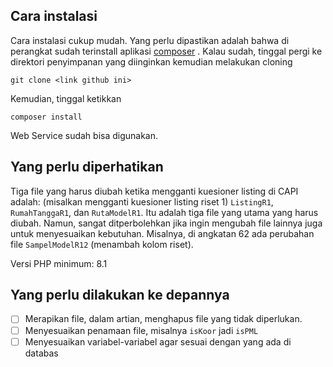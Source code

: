 ## Cara instalasi
Cara instalasi cukup mudah. Yang perlu dipastikan adalah bahwa di perangkat sudah terinstall aplikasi [composer](https://getcomposer.org/download/) . Kalau sudah, tinggal pergi ke direktori penyimpanan yang diinginkan kemudian melakukan cloning
```
git clone <link github ini>
```
Kemudian, tinggal ketikkan
```
composer install
```
Web Service sudah bisa digunakan.

## Yang perlu diperhatikan
Tiga file yang harus diubah ketika mengganti kuesioner listing di CAPI adalah: (misalkan mengganti kuesioner listing riset 1) `ListingR1`, `RumahTanggaR1`, dan `RutaModelR1`. Itu adalah tiga file yang utama yang harus diubah. Namun, sangat ditperbolehkan jika ingin mengubah file lainnya juga untuk menyesuaikan kebutuhan. Misalnya, di angkatan 62 ada perubahan file `SampelModelR12` (menambah kolom riset).

Versi PHP minimum: 8.1

## Yang perlu dilakukan ke depannya
- [ ] Merapikan file, dalam artian, menghapus file yang tidak diperlukan.
- [ ] Menyesuaikan penamaan file, misalnya `isKoor` jadi `isPML`
- [ ] Menyesuaikan variabel-variabel agar sesuai dengan yang ada di databas
